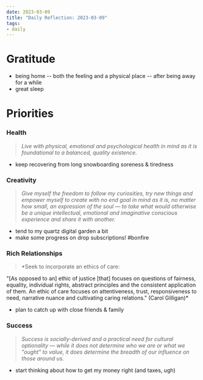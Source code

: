 ```yaml
---
date: 2023-03-09
title: "Daily Reflection: 2023-03-09"
tags:
- daily
---
```


# Gratitude

- being home -- both the feeling and a physical place -- after being away for a while
- great sleep

#  Priorities

### Health

> *Live with physical, emotional and psychological health in mind as it is foundational to a balanced, quality existence.*

- keep recovering from long snowboarding soreness & tiredness

### Creativity

> *Give myself the freedom to follow my curiosities, try new things and empower myself to create with no end goal in mind as it is, no matter how small, an expression of the soul — to take what would otherwise be a unique intellectual, emotional and imaginative conscious experience and share it with another.*

- tend to my quartz digital garden a bit
- make some progress on drop subscriptions! #bonfire


### Rich Relationships

>*Seek to incorporate an ethics of care:
> 
 "[As opposed to an] ethic of justice [that] focuses on questions of fairness, equality, individual rights, abstract principles and the consistent application of them. An ethic of care focuses on attentiveness, trust, responsiveness to need, narrative nuance and cultivating caring relations." (Carol Gilligan)*

- plan to catch up with close friends & family

### Success

> *Success is socially-derived and a practical need for cultural optionality — while it does not determine who we are or what we "ought" to value, it does determine the breadth of our influence on those around us.*

- start thinking about how to get my money right (and taxes, ugh)